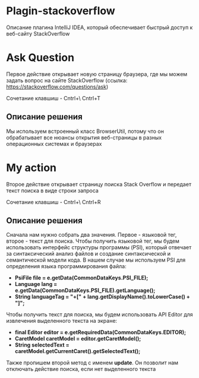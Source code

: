 # Plagin-stackoverflow
Описание плагина IntelliJ IDEA, который обеспечивает быстрый доступ к веб-сайту StackOverflow

# Ask Question
Первое действие открывает новую страницу браузера, где мы можем задать вопрос на сайте StackOverflow (ссылка: https://stackoverflow.com/questions/ask)

Сочетание клавшиш - Cntrl+\  Cntrl+T

## Описание решения
Мы используем встроенный класс BrowserUtil, потому что он обрабатывает все нюансы открытия веб-страницы в разных операционных системах и браузерах

# My action
Второе действие открывает страницу поиска Stack Overflow и передает текст поиска в виде строки запроса

Сочетание клавшиш - Cntrl+\  Cntrl+R

## Описание решения
Сначала нам нужно собрать два значения. Первое - языковой тег, второе - текст для поиска.
Чтобы получить языковой тег, мы будем использовать интерфейс структуры программы (PSI), который отвечает за синтаксический анализ файлов и создание синтаксической и семантической модели кода. В нашем случае мы используем PSI для определения языка программирования файла:


* **PsiFile file = e.getData(CommonDataKeys.PSI_FILE);**
* **Language lang = e.getData(CommonDataKeys.PSI_FILE).getLanguage();**
* **String languageTag = "+[" + lang.getDisplayName().toLowerCase() + "]";**


Чтобы получить текст для поиска, мы будем использовать API Editor для извлечения выделенного текста на экране:


* **final Editor editor = e.getRequiredData(CommonDataKeys.EDITOR);**
* **CaretModel caretModel = editor.getCaretModel();**
* **String selectedText = caretModel.getCurrentCaret().getSelectedText();**


Также пропишем второй метод с именем **update**. Он позволит нам  отключать действие поиска, если нет выделенного текста 
